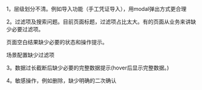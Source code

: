 1，层级划分不清。例如导入功能（手工凭证导入），用modal弹出方式更合理

2。过滤项及搜索问题。目前页面标题，过滤项占比太大。有的页面从业务来讲缺少必要过滤项。

页面空白结果缺少必要的状态和操作提示。

场景配置缺少过滤项

3。数据过长截断后缺少必要的完整数据提示\(hover后显示完整数据。\)

4。敏感操作，例如删除，缺少明确的二次确认







